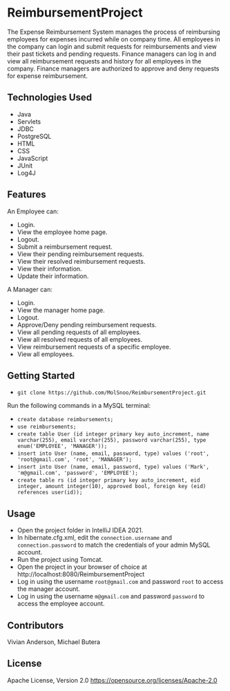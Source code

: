 # ReimbursementProject

The Expense Reimbursement System manages the process of reimbursing employees for expenses incurred while on company time. All employees in the company can login and submit requests for reimbursements and view their past tickets and pending requests. Finance managers can log in and view all reimbursement requests and history for all employees in the company. Finance managers are authorized to approve and deny requests for expense reimbursement.

## Technologies Used

- Java
- Servlets
- JDBC
- PostgreSQL
- HTML
- CSS
- JavaScript
- JUnit
- Log4J

## Features

An Employee can:
- Login.
- View the employee home page.
- Logout.
- Submit a reimbursement request.
- View their pending reimbursement requests.
- View their resolved reimbursement requests.
- View their information.
- Update their information.

A Manager can:
- Login.
- View the manager home page.
- Logout.
- Approve/Deny pending reimbursement requests.
- View all pending requests of all employees.
- View all resolved requests of all employees.
- View reimbursement requests of a specific employee.
- View all employees.

## Getting Started
   
- `git clone https://github.com/MolSnoo/ReimbursementProject.git`

Run the following commands in a MySQL terminal:
- `create database reimbursements;`
- `use reimbursements;`
- `create table User (id integer primary key auto_increment, name varchar(255), email varchar(255), password varchar(255), type enum('EMPLOYEE', 'MANAGER'));`
- `insert into User (name, email, password, type) values ('root', 'root@gmail.com', 'root', 'MANAGER');`
- `insert into User (name, email, password, type) values ('Mark', 'm@gmail.com', 'password', 'EMPLOYEE');`
- `create table rs (id integer primary key auto_increment, eid integer, amount integer(10), approved bool, foreign key (eid) references user(id));`

## Usage
- Open the project folder in IntelliJ IDEA 2021.
- In hibernate.cfg.xml, edit the `connection.username` and `connection.password` to match the credentials of your admin MySQL account.
- Run the project using Tomcat.
- Open the project in your browser of choice at http://localhost:8080/ReimbursementProject
- Log in using the username `root@gmail.com` and password `root` to access the manager account.
- Log in using the username `m@gmail.com` and password `password` to access the employee account.

## Contributors

Vivian Anderson, Michael Butera

## License

Apache License, Version 2.0
https://opensource.org/licenses/Apache-2.0

